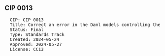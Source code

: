 
## CIP 0013

<pre>
  CIP: CIP 0013
  Title: Correct an error in the Daml models controlling the re-onboarding process for Super Validators who have been removed from the quorum. The error allowed Super Validators to mint Canton Coin greater than their agreed share after being removed and returned to the quorum.
  Status: Final
  Type: Standards Track
  Created: 2024-05-24
  Approved: 2024-05-27
  License: CC13
</pre>
